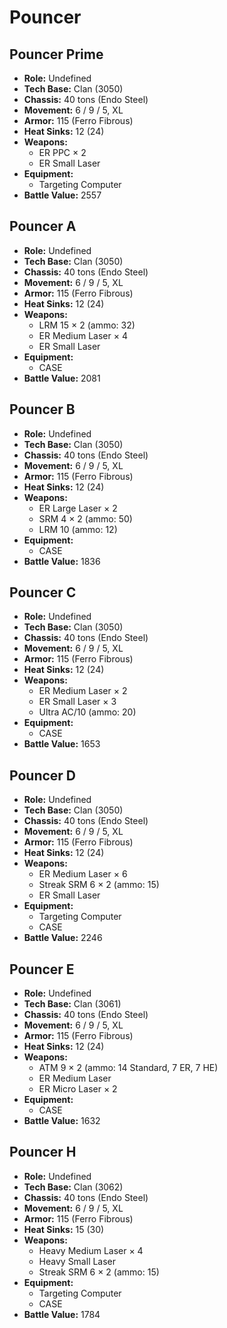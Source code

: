 # Pouncer
## Pouncer Prime
- **Role:** Undefined
- **Tech Base:** Clan (3050)
- **Chassis:** 40 tons (Endo Steel)
- **Movement:** 6 / 9 / 5, XL
- **Armor:** 115 (Ferro Fibrous)
- **Heat Sinks:** 12 (24)
- **Weapons:**
  - ER PPC × 2
  - ER Small Laser
- **Equipment:**
  - Targeting Computer
- **Battle Value:** 2557

## Pouncer A
- **Role:** Undefined
- **Tech Base:** Clan (3050)
- **Chassis:** 40 tons (Endo Steel)
- **Movement:** 6 / 9 / 5, XL
- **Armor:** 115 (Ferro Fibrous)
- **Heat Sinks:** 12 (24)
- **Weapons:**
  - LRM 15 × 2 (ammo: 32)
  - ER Medium Laser × 4
  - ER Small Laser
- **Equipment:**
  - CASE
- **Battle Value:** 2081

## Pouncer B
- **Role:** Undefined
- **Tech Base:** Clan (3050)
- **Chassis:** 40 tons (Endo Steel)
- **Movement:** 6 / 9 / 5, XL
- **Armor:** 115 (Ferro Fibrous)
- **Heat Sinks:** 12 (24)
- **Weapons:**
  - ER Large Laser × 2
  - SRM 4 × 2 (ammo: 50)
  - LRM 10 (ammo: 12)
- **Equipment:**
  - CASE
- **Battle Value:** 1836

## Pouncer C
- **Role:** Undefined
- **Tech Base:** Clan (3050)
- **Chassis:** 40 tons (Endo Steel)
- **Movement:** 6 / 9 / 5, XL
- **Armor:** 115 (Ferro Fibrous)
- **Heat Sinks:** 12 (24)
- **Weapons:**
  - ER Medium Laser × 2
  - ER Small Laser × 3
  - Ultra AC/10 (ammo: 20)
- **Equipment:**
  - CASE
- **Battle Value:** 1653

## Pouncer D
- **Role:** Undefined
- **Tech Base:** Clan (3050)
- **Chassis:** 40 tons (Endo Steel)
- **Movement:** 6 / 9 / 5, XL
- **Armor:** 115 (Ferro Fibrous)
- **Heat Sinks:** 12 (24)
- **Weapons:**
  - ER Medium Laser × 6
  - Streak SRM 6 × 2 (ammo: 15)
  - ER Small Laser
- **Equipment:**
  - Targeting Computer
  - CASE
- **Battle Value:** 2246

## Pouncer E
- **Role:** Undefined
- **Tech Base:** Clan (3061)
- **Chassis:** 40 tons (Endo Steel)
- **Movement:** 6 / 9 / 5, XL
- **Armor:** 115 (Ferro Fibrous)
- **Heat Sinks:** 12 (24)
- **Weapons:**
  - ATM 9 × 2 (ammo: 14 Standard, 7 ER, 7 HE)
  - ER Medium Laser
  - ER Micro Laser × 2
- **Equipment:**
  - CASE
- **Battle Value:** 1632

## Pouncer H
- **Role:** Undefined
- **Tech Base:** Clan (3062)
- **Chassis:** 40 tons (Endo Steel)
- **Movement:** 6 / 9 / 5, XL
- **Armor:** 115 (Ferro Fibrous)
- **Heat Sinks:** 15 (30)
- **Weapons:**
  - Heavy Medium Laser × 4
  - Heavy Small Laser
  - Streak SRM 6 × 2 (ammo: 15)
- **Equipment:**
  - Targeting Computer
  - CASE
- **Battle Value:** 1784

